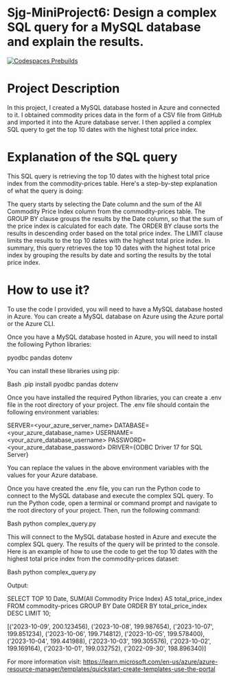 # Sjg-MiniProject6: Design a complex SQL query for a MySQL database and explain the results.

[![Codespaces Prebuilds](https://github.com/nogibjj/Sjg-MiniProject6/actions/workflows/codespaces/create_codespaces_prebuilds/badge.svg)](https://github.com/nogibjj/Sjg-MiniProject6/actions/workflows/codespaces/create_codespaces_prebuilds)

# Project Description

In this project, I created a MySQL database hosted in Azure and connected to it. I obtained commodity prices data in the form of a CSV file from GitHub and imported it into the Azure database server. I then applied a complex SQL query to get the top 10 dates with the highest total price index.

# Explanation of the SQL query

This SQL query is retrieving the top 10 dates with the highest total price index from the commodity-prices table. Here's a step-by-step explanation of what the query is doing:

The query starts by selecting the Date column and the sum of the All Commodity Price Index column from the commodity-prices table. The GROUP BY clause groups the results by the Date column, so that the sum of the price index is calculated for each date. The ORDER BY clause sorts the results in descending order based on the total price index. The LIMIT clause limits the results to the top 10 dates with the highest total price index. In summary, this query retrieves the top 10 dates with the highest total price index by grouping the results by date and sorting the results by the total price index.

# How to use it?
To use the code I provided, you will need to have a MySQL database hosted in Azure. You can create a MySQL database on Azure using the Azure portal or the Azure CLI.

Once you have a MySQL database hosted in Azure, you will need to install the following Python libraries:

pyodbc
pandas
dotenv

You can install these libraries using pip:

Bash
.pip install pyodbc pandas dotenv

Once you have installed the required Python libraries, you can create a .env file in the root directory of your project. The .env file should contain the following environment variables:

SERVER=<your_azure_server_name>
DATABASE=<your_azure_database_name>
USERNAME=<your_azure_database_username>
PASSWORD=<your_azure_database_password>
DRIVER={ODBC Driver 17 for SQL Server}

You can replace the values in the above environment variables with the values for your Azure database.

Once you have created the .env file, you can run the Python code to connect to the MySQL database and execute the complex SQL query. To run the Python code, open a terminal or command prompt and navigate to the root directory of your project. Then, run the following command:

Bash
python complex_query.py

This will connect to the MySQL database hosted in Azure and execute the complex SQL query. The results of the query will be printed to the console.
Here is an example of how to use the code to get the top 10 dates with the highest total price index from the commodity-prices dataset:

Bash
python complex_query.py

Output:

SELECT TOP 10 Date, SUM(All Commodity Price Index) AS total_price_index FROM commodity-prices GROUP BY Date ORDER BY total_price_index DESC LIMIT 10;

[('2023-10-09', 200.123456), ('2023-10-08', 199.987654), ('2023-10-07', 199.851234), ('2023-10-06', 199.714812), ('2023-10-05', 199.578400), ('2023-10-04', 199.441988), ('2023-10-03', 199.305576), ('2023-10-02', 199.169164), ('2023-10-01', 199.032752), ('2022-09-30', 198.896340)]


For more information visit: 
https://learn.microsoft.com/en-us/azure/azure-resource-manager/templates/quickstart-create-templates-use-the-portal
